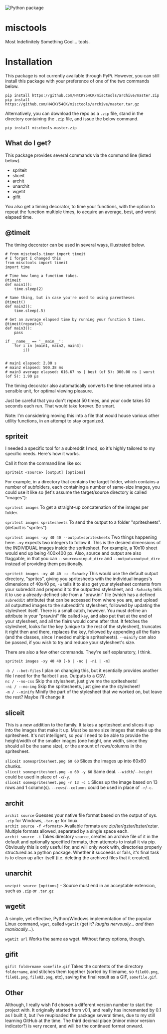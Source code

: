 ![Python package](https://github.com/H4CKY54CK/misctools/workflows/Python%20package/badge.svg)

# misctools

Most Indefinitely Something Cool... tools.

# Installation

This package is not currently available through PyPi. However, you can still install this package with your preference of one of the two commands below.

`pip install https://github.com/H4CKY54CK/misctools/archive/master.zip`  
`pip install https://github.com/H4CKY54CK/misctools/archive/master.tar.gz`

Alternatively, you can download the repo as a `.zip` file, stand in the directory containing the `.zip` file, and issue the below command.

`pip install misctools-master.zip`

## What do I get?

This package provides several commands via the command line (listed below).

- spriteit  
- sliceit  
- archit  
- unarchit  
- wgetit  
- gifit

You also get a timing decorator, to time your functions, with the option to repeat the function multiple times, to acquire an average, best, and worst elapsed time.

## @timeit

The timing decorator can be used in several ways, illustrated below.

    # from misctools.timer import timeit
    # I forgot I changed this
    from misctools import timeit
    import time

    # Time how long a function takes.
    @timeit
    def main1():
        time.sleep(2)

    # Same thing, but in case you're used to using parentheses
    @timeit()
    def main2():
        time.sleep(.5)

    # Get an average elapsed time by running your function 5 times.
    @timeit(repeat=5)
    def main3():
        pass

    if __name__ == '__main__':
        for i in [main1, main2, main3]:
            i()


    # main1 elapsed: 2.00 s
    # main2 elapsed: 500.38 ms
    # main3 average elapsed: 616.67 ns | best (of 5): 300.00 ns | worst (of 5): 1.90 µs

The timing decorator also automatically converts the time returned into a sensible unit, for optimal viewing pleasure.

Just be careful that you don't repeat 50 times, and your code takes 50 seconds each run. That would take forever. Be smart.

Note: I'm considering moving this into a file that would house various other utility functions, in an attempt to stay organized.

## spriteit

I needed a specific tool for a subreddit I mod, so it's highly tailored to my specific needs. Here's how it works.

Call it from the command line like so:

`spriteit <source> [output] [options]`

For example, in a directory that contains the target folder, which contains a number of subfolders, each containing a number of same-size images, you could use it like so (let's assume the target/source directory is called "images"):

`spriteit images` To get a straight-up concatenation of the images per folder.

`spriteit images spritesheets` To send the output to a folder "spritesheets". (default is "sprites")  


`spriteit images -xy 40 40 --output=spritesheets` Two things happening here. `-xy` expects two integers to follow it. This is the desired dimensions of the INDIVIDUAL images inside the spritesheet. For example, a 10x10 sheet would end up being 400x400 px. Also, source and output are also flaggable, in that you can `--source=<input_dir>` and `--output=<output_dir>` instead of providing them positionally.  

`spriteit images -xy 40 40 -u -S=hacky` This would use the default output directory, "sprites", giving you spritesheets with the individual images's dimensions of 40x40 px, `-u` tells it to also get your stylesheet contents from your subreddit and prepend it to the outputted stylesheet, and `-S=hacky` tells it to use a already-defined site from a "praw.ini" file (which has a defined `subreddit` attribute) that can be accessed from where you are, and upload all outputted images to the subreddit's stylesheet, followed by updating the stylesheet itself. There is a small catch, however. You must define an attribute in your "praw.ini" file called `key`, and also put that at the end of your stylesheet, and all the flairs would come after that. It fetches the stylesheet, looks for the key (unique to the rest of the stylesheet), truncates it right then and there, replaces the key, followed by appending all the flairs (and the classes, since I needed multiple spritesheets). `--minify` can also be passed, if you wish to try and reduce your stylesheet's size.

There are also a few other commands. They're self explanatory, I think.

`spriteit images -xy 40 40 [-b | -nc | -ni | -m]`

`-b / --bot-files` I plan on changing this, but it esentially provides another file I need for the flairbot I use. Outputs to a CSV.  
`nc / --no-css` Skip the stylesheet, just give me the spritesheets!  
`-ni / --no-img` Skip the spritesheets, just give me the stylesheet!  
`-m / --minify` Minify the part of the stylesheet that we worked on, but leave the rest? Maybe I'll change it

## sliceit

This is a new addition to the family. It takes a spritesheet and slices it up into the images that make it up. Must be same size images that make up the spritesheet. It's not intelligent, so you'll need to be able to provide the height/width of the smaller images (one height, one width, since they should all be the same size), or the amount of rows/columns in the spritesheet.

`sliceit somespritesheet.png 60 60` Slices the images up into 60x60 chunks.  
`sliceit somespritesheet.png -x 60 -y 60` Same deal. `--width`/`--height` could be used in place of `-x`/`-y`.  
`sliceit somespritesheet.png -r 13 -c 1` Slices up the image based on 13 rows and 1 column(s). `--rows`/`--columns` could be used in place of `-r`/`-c`.  

## archit

`archit source` Guesses your native file format based on the output of sys. `.zip` for Windows, `.tar.gz` for linux.  
`archit source -f <formats>` Available formats are zip/tar/gztar/bztar/xztar. Multiple formats allowed, separated by a single space each.  
`archit source -i` Takes directory `source`, creates an archive file of it in the default and optionally specified formats, then attempts to install it via pip. Obviously this is only useful for, and will only work with, directories properly structured as a python package. Whether it succeeds or fails, it's final task is to clean up after itself (i.e. deleting the archived files that it created).

## unarchit

`unzipit source [options]` - Source must end in an acceptable extension, such as `.zip` or `.tar.gz`  

## wgetit

A simple, yet effective, Python/Windows implementation of the popular Linux command, `wget`, called `wgetit` (get it? _laughs nervously... and then maniacally..._).

`wgetit url` Works the same as wget. Without fancy options, though.

## gifit

`gifit foldername somefile.gif` Takes the contents of the directory `foldername`, and stitches them together (sorted by filename, so `file00.png`, `file01.png`, `file02.png`, etc), saving the final result as a GIF, `somefile.gif`.

## Other

Although, I really wish I'd chosen a different version number to start the project with. It originally started from v0.1, and really has incremented by 0.1 as I built it, but I've reuploaded the package several times, due to my still learning GitHub at the time. The third decimal place (minor minor version indicator?) is very recent, and will be the continued format onward.